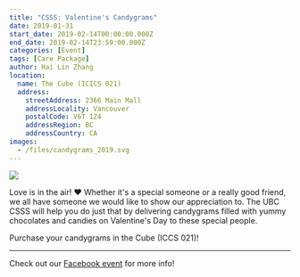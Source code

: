 ```yaml
---
title: "CSSS: Valentine's Candygrams"
date: 2019-01-31
start_date: 2019-02-14T00:00:00.000Z
end_date: 2019-02-14T23:59:00.000Z
categories: [Event]
tags: [Care Package]
author: Hai Lin Zhang
location:
  name: The Cube (ICICS 021)
  address:
    streetAddress: 2366 Main Mall
    addressLocality: Vancouver
    postalCode: V6T 1Z4
    addressRegion: BC
    addressCountry: CA
images:
  - /files/candygrams_2019.svg
---
```


![](/files/candygrams_2019.svg)

Love is in the air! ♥ Whether it's a special someone or a really good friend, we all have someone we would like to show our appreciation to. The UBC CSSS will help you do just that by delivering candygrams filled with yummy chocolates and candies on Valentine's Day to these special people.

Purchase your candygrams in the Cube (ICCS 021)!

---

Check out our [Facebook event](https://www.facebook.com/events/1044570625745615/) for more info!
